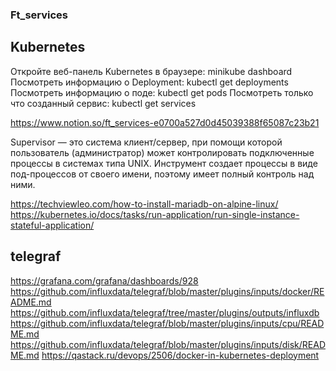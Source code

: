 ### Ft_services

## Kubernetes

Откройте веб-панель Kubernetes в браузере: minikube dashboard
Посмотреть информацию о Deployment: kubectl get deployments
Посмотреть информацию о поде: kubectl get pods
Посмотреть только что созданный сервис: kubectl get services

https://www.notion.so/ft_services-e0700a527d0d45039388f65087c23b21


Supervisor — это система клиент/сервер, при помощи которой пользователь (администратор) может контролировать подключенные процессы в системах типа UNIX. Инструмент создает процессы в виде под-процессов от своего имени, поэтому имеет полный контроль над ними.


https://techviewleo.com/how-to-install-mariadb-on-alpine-linux/
https://kubernetes.io/docs/tasks/run-application/run-single-instance-stateful-application/




## telegraf
https://grafana.com/grafana/dashboards/928
https://github.com/influxdata/telegraf/blob/master/plugins/inputs/docker/README.md
https://github.com/influxdata/telegraf/tree/master/plugins/outputs/influxdb
https://github.com/influxdata/telegraf/blob/master/plugins/inputs/cpu/README.md
https://github.com/influxdata/telegraf/blob/master/plugins/inputs/disk/README.md
https://qastack.ru/devops/2506/docker-in-kubernetes-deployment